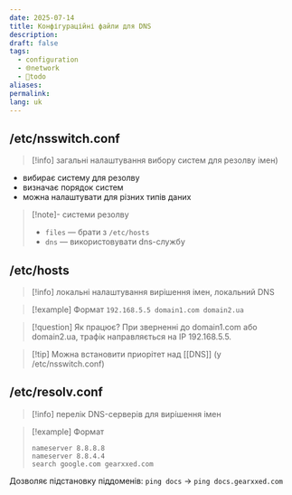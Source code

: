 ```yaml
---
date: 2025-07-14
title: Конфігураційні файли для DNS
description: 
draft: false
tags:
  - configuration
  - 🌐network
  - 🌱todo
aliases: 
permalink: 
lang: uk
---
```

##  /etc/nsswitch.conf
> [!info] загальні налаштування вибору систем для резолву імен)

- вибирає систему для резолву
- визначає порядок систем
- можна налаштувати для різних типів даних

> [!note]- системи резолву
> - `files` — брати з `/etc/hosts`
>- `dns` — використовувати dns-службу

## /etc/hosts

> [!info] локальні налаштування вирішення імен, локальний DNS


> [!example] Формат
> `192.168.5.5 domain1.com domain2.ua`

> [!question] Як працює?
> При зверненні до domain1.com або domain2.ua, трафік направляється на IP 192.168.5.5.

> [!tip] Можна встановити приорітет над [[DNS]] (у /etc/nsswitch.conf)

## /etc/resolv.conf

> [!info] перелік DNS-серверів для вирішення імен

> [!example] Формат
> ```
> nameserver 8.8.8.8
> nameserver 8.8.4.4
> search google.com gearxxed.com
> ```

Дозволяє підстановку піддоменів: `ping docs` → `ping docs.gearxxed.com`